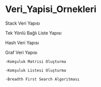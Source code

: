 # Veri_Yapisi_Ornekleri
Stack Veri Yapısı

Tek Yönlü Bağlı Liste Yapısı

Hash Veri Yapısı

Graf Veri Yapısı

	-Komşuluk Matrisi Oluşturma
		
	-Komşuluk Listesi Oluşturma
		
	-Breadth First Search Algoritması
